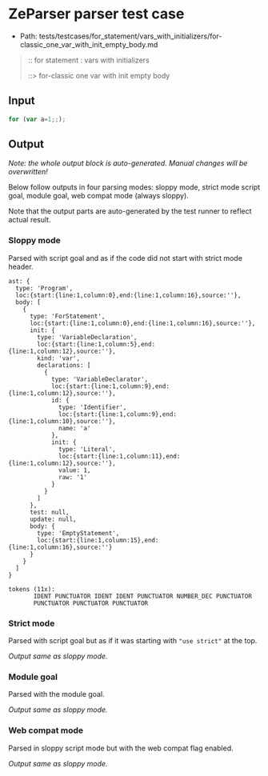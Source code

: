 # ZeParser parser test case

- Path: tests/testcases/for_statement/vars_with_initializers/for-classic_one_var_with_init_empty_body.md

> :: for statement : vars with initializers
>
> ::> for-classic one var with init empty body

## Input

`````js
for (var a=1;;);
`````

## Output

_Note: the whole output block is auto-generated. Manual changes will be overwritten!_

Below follow outputs in four parsing modes: sloppy mode, strict mode script goal, module goal, web compat mode (always sloppy).

Note that the output parts are auto-generated by the test runner to reflect actual result.

### Sloppy mode

Parsed with script goal and as if the code did not start with strict mode header.

`````
ast: {
  type: 'Program',
  loc:{start:{line:1,column:0},end:{line:1,column:16},source:''},
  body: [
    {
      type: 'ForStatement',
      loc:{start:{line:1,column:0},end:{line:1,column:16},source:''},
      init: {
        type: 'VariableDeclaration',
        loc:{start:{line:1,column:5},end:{line:1,column:12},source:''},
        kind: 'var',
        declarations: [
          {
            type: 'VariableDeclarator',
            loc:{start:{line:1,column:9},end:{line:1,column:12},source:''},
            id: {
              type: 'Identifier',
              loc:{start:{line:1,column:9},end:{line:1,column:10},source:''},
              name: 'a'
            },
            init: {
              type: 'Literal',
              loc:{start:{line:1,column:11},end:{line:1,column:12},source:''},
              value: 1,
              raw: '1'
            }
          }
        ]
      },
      test: null,
      update: null,
      body: {
        type: 'EmptyStatement',
        loc:{start:{line:1,column:15},end:{line:1,column:16},source:''}
      }
    }
  ]
}

tokens (11x):
       IDENT PUNCTUATOR IDENT IDENT PUNCTUATOR NUMBER_DEC PUNCTUATOR
       PUNCTUATOR PUNCTUATOR PUNCTUATOR
`````

### Strict mode

Parsed with script goal but as if it was starting with `"use strict"` at the top.

_Output same as sloppy mode._

### Module goal

Parsed with the module goal.

_Output same as sloppy mode._

### Web compat mode

Parsed in sloppy script mode but with the web compat flag enabled.

_Output same as sloppy mode._
